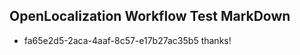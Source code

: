 ## OpenLocalization Workflow Test MarkDown

* fa65e2d5-2aca-4aaf-8c57-e17b27ac35b5 
thanks!



<!--HONumber=Jan16_HO2-->
